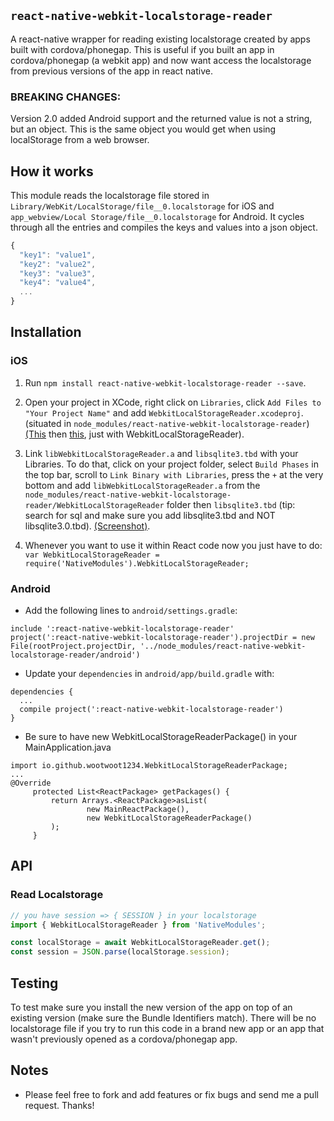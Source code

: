 ## `react-native-webkit-localstorage-reader`

A react-native wrapper for reading existing localstorage created by apps built with cordova/phonegap.  This is useful if you built an app in cordova/phonegap (a webkit app) and now want access the localstorage from previous versions of the app in react native.

### BREAKING CHANGES: 
Version 2.0 added Android support and the returned value is not a string, but an object. This is the same object you would get when using localStorage from a web browser.

## How it works

This module reads the localstorage file stored in `Library/WebKit/LocalStorage/file__0.localstorage` for iOS and `app_webview/Local Storage/file__0.localstorage` for Android.  It cycles through all the entries and compiles the keys and values into a json object. 

```javascript
{
  "key1": "value1",
  "key2": "value2",
  "key3": "value3",
  "key4": "value4",
  ...
}
```

## Installation

### iOS

1. Run `npm install react-native-webkit-localstorage-reader --save`.

2. Open your project in XCode, right click on `Libraries`, click `Add Files to "Your Project Name"` and add `WebkitLocalStorageReader.xcodeproj`. (situated in `node_modules/react-native-webkit-localstorage-reader`) [(This](http://url.brentvatne.ca/jQp8) then [this](http://url.brentvatne.ca/1gqUD), just with WebkitLocalStorageReader).

3. Link `libWebkitLocalStorageReader.a` and `libsqlite3.tbd` with your Libraries. To do that, click on your project folder, select `Build Phases` in the top bar, scroll to `Link Binary with Libraries`, press the `+` at the very bottom and add `libWebkitLocalStorageReader.a` from the `node_modules/react-native-webkit-localstorage-reader/WebkitLocalStorageReader` folder then `libsqlite3.tbd` (tip: search for sql and make sure you add libsqlite3.tbd and NOT libsqlite3.0.tbd). [(Screenshot)](http://url.brentvatne.ca/17Xfe).

4. Whenever you want to use it within React code now you just have to do: `var WebkitLocalStorageReader = require('NativeModules').WebkitLocalStorageReader;`


### Android

- Add the following lines to `android/settings.gradle`:

```
include ':react-native-webkit-localstorage-reader'
project(':react-native-webkit-localstorage-reader').projectDir = new File(rootProject.projectDir, '../node_modules/react-native-webkit-localstorage-reader/android')
```

- Update your `dependencies` in `android/app/build.gradle` with:

```
dependencies {
  ...
  compile project(':react-native-webkit-localstorage-reader')
}
 ```
  
- Be sure to have new WebkitLocalStorageReaderPackage() in your MainApplication.java 

```
import io.github.wootwoot1234.WebkitLocalStorageReaderPackage;
...
@Override
     protected List<ReactPackage> getPackages() {
         return Arrays.<ReactPackage>asList(
                 new MainReactPackage(),
                 new WebkitLocalStorageReaderPackage()
         );
     }
```


## API

### Read Localstorage

```javascript
// you have session => { SESSION } in your localstorage
import { WebkitLocalStorageReader } from 'NativeModules';

const localStorage = await WebkitLocalStorageReader.get();
const session = JSON.parse(localStorage.session);
```

## Testing

To test make sure you install the new version of the app on top of an existing version (make sure the Bundle Identifiers match).  There will be no localstorage file if you try to run this code in a brand new app or an app that wasn't previously opened as a cordova/phonegap app.


## Notes

- Please feel free to fork and add features or fix bugs and send me a pull request.  Thanks!
